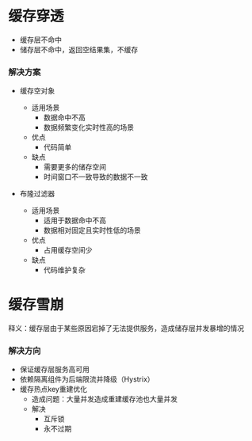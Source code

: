 # 缓存穿透

- 缓存层不命中
- 储存层不命中，返回空结果集，不缓存

### 解决方案

- 缓存空对象
    - 适用场景
        - 数据命中不高
        - 数据频繁变化实时性高的场景
    - 优点
        - 代码简单
    - 缺点
        - 需要更多的储存空间
        - 时间窗口不一致导致的数据不一致
        
- 布隆过滤器
    - 适用场景
        - 适用于数据命中不高
        - 数据相对固定且实时性低的场景
    - 优点
        - 占用缓存空间少
    - 缺点
        - 代码维护复杂
        
# 缓存雪崩

释义：缓存层由于某些原因宕掉了无法提供服务，造成储存层并发暴增的情况

### 解决方向

- 保证缓存层服务高可用
- 依赖隔离组件为后端限流并降级（Hystrix）
- 缓存热点key重建优化
    - 造成问题：大量并发造成重建缓存池也大量并发
    - 解决
        - 互斥锁
        - 永不过期

